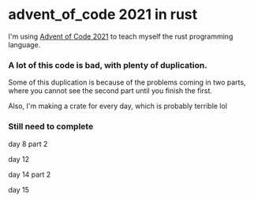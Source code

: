 # advent_of_code 2021 in rust

I'm using [Advent of Code 2021](https://adventofcode.com/) to teach myself the rust programming language.

### A lot of this code is bad, with plenty of duplication.

Some of this duplication is because of the problems coming in two parts, where you cannot see the second part until you finish the first.

Also, I'm making a crate for every day, which is probably terrible lol 

### Still need to complete

day 8 part 2

day 12

day 14 part 2

day 15


